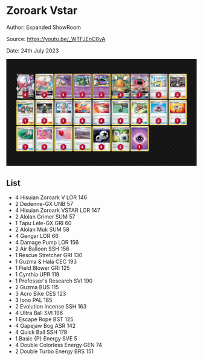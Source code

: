 # Zoroark Vstar

Author: Expanded ShowRoom

Source: <https://youtu.be/_WTFJEnC0vA>

Date: 24th July 2023

![decklist](../../images/PAL/Zoroark%20Vstar/3-%20Zoroark%20Vstar.png)

## List

* 4 Hisuian Zoroark V LOR 146
* 2 Dedenne-GX UNB 57
* 4 Hisuian Zoroark VSTAR LOR 147
* 2 Alolan Grimer SUM 57
* 1 Tapu Lele-GX GRI 60
* 2 Alolan Muk SUM 58
* 4 Gengar LOR 66
* 4 Damage Pump LOR 156
* 2 Air Balloon SSH 156
* 1 Rescue Stretcher GRI 130
* 1 Guzma & Hala CEC 193
* 1 Field Blower GRI 125
* 1 Cynthia UPR 119
* 1 Professor's Research SVI 190
* 2 Guzma BUS 115
* 3 Acro Bike CES 123
* 3 Iono PAL 185
* 2 Evolution Incense SSH 163
* 4 Ultra Ball SVI 196
* 1 Escape Rope BST 125
* 4 Gapejaw Bog ASR 142
* 4 Quick Ball SSH 179
* 1 Basic {P} Energy SVE 5
* 4 Double Colorless Energy GEN 74
* 2 Double Turbo Energy BRS 151

